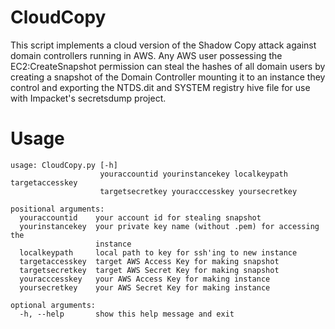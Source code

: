 # CloudCopy
This script implements a cloud version of the Shadow Copy attack against domain controllers running in AWS. Any AWS user possessing the EC2:CreateSnapshot permission can steal the hashes of all domain users by creating a snapshot of the Domain Controller mounting it to an instance they control and exporting the NTDS.dit and SYSTEM registry hive file for use with Impacket's secretsdump project.

# Usage
```
usage: CloudCopy.py [-h]
                    youraccountid yourinstancekey localkeypath targetaccesskey
                    targetsecretkey youracccesskey yoursecretkey

positional arguments:
  youraccountid    your account id for stealing snapshot
  yourinstancekey  your private key name (without .pem) for accessing the
                   instance
  localkeypath     local path to key for ssh'ing to new instance
  targetaccesskey  target AWS Access Key for making snapshot
  targetsecretkey  target AWS Secret Key for making snapshot
  youracccesskey   your AWS Access Key for making instance
  yoursecretkey    your AWS Secret Key for making instance

optional arguments:
  -h, --help       show this help message and exit

```
